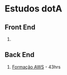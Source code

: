 # Estudos dotA

## Front End

1. 

## Back End

1. [Formação AWS](https://cursos.alura.com.br/formacao-amazon-web-services) - 43hrs
<!--stackedit_data:
eyJoaXN0b3J5IjpbLTIyNjcxOTU1MSwtMTkxNjYzMDIyOF19
-->